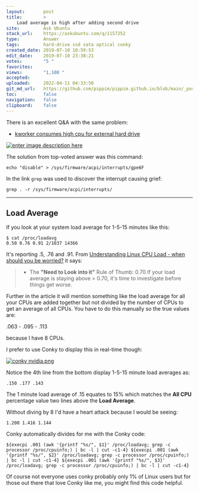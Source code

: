 ```yaml
---
layout:       post
title:        >
    Load average is high after adding second drive
site:         Ask Ubuntu
stack_url:    https://askubuntu.com/q/1157252
type:         Answer
tags:         hard-drive ssd sata optical conky
created_date: 2019-07-10 10:59:53
edit_date:    2019-07-10 23:38:21
votes:        "5 "
favorites:    
views:        "1,108 "
accepted:     
uploaded:     2022-04-11 04:33:50
git_md_url:   https://github.com/pippim/pippim.github.io/blob/main/_posts/2019/2019-07-10-Load-average-is-high-after-adding-second-drive.md
toc:          false
navigation:   false
clipboard:    false
---
```


There is an excellent Q&A with the same problem:

- [kworker consumes high cpu for external hard drive][1]

[![enter image description here][2]][2]

The solution from top-voted answer was this command:

``` 
echo "disable" > /sys/firmware/acpi/interrupts/gpe6F
```

In the link `grep` was used to discover the interrupt causing grief:

``` 
grep . -r /sys/firmware/acpi/interrupts/
```


----------

## Load Average

If you look at your system load average for 1-5-15 minutes like this:

``` 
$ cat /proc/loadavg
0.50 0.76 0.91 2/1037 14366
```

It's reporting .5, .76 and .91. From [Understanding Linux CPU Load - when should you be worried?](https://scoutapm.com/blog/understanding-load-averages) it says:

> - The **"Need to Look into it"** Rule of Thumb: 0.70 If your load average is staying above > 0.70, it's time to investigate before  
> things get worse.  

Further in the article it will mention something like the load average for all your CPUs are added together but not divided by the number of CPUs to get an average of all CPUs. You have to do this manually so the true values are:

.063 - .095 - .113

because I have 8 CPUs.

I prefer to use Conky to display this in real-time though:

[![conky nvidia.png][3]][3]

Notice the 4th line from the bottom display 1-5-15 minute load averages as:

``` 
.150 .177 .143
```

The 1 minute load average of .15 equates to 15% which matches the **All CPU** percentage value two lines above the **Load Average**.

Without diving by 8 I'd have a heart attack because I would be seeing:

``` 
1.200 1.416 1.144
```

Conky automatically divides for me with the Conky code:

``` 
${execpi .001 (awk '{printf "%s/", $1}' /proc/loadavg; grep -c processor /proc/cpuinfo;) | bc -l | cut -c1-4} ${execpi .001 (awk '{printf "%s/", $2}' /proc/loadavg; grep -c processor /proc/cpuinfo;) | bc -l | cut -c1-4} ${execpi .001 (awk '{printf "%s/", $3}' /proc/loadavg; grep -c processor /proc/cpuinfo;) | bc -l | cut -c1-4}
```

Of course not everyone uses conky probably only 1% of Linux users but for those out there that love Conky like me, you might find this code helpful.

  [1]: https://unix.stackexchange.com/questions/398520/kworker-consumes-high-cpu-for-external-hard-drive
  [2]: https://i.stack.imgur.com/NsixPm.png
  [3]: https://i.stack.imgur.com/E8AWR.png
